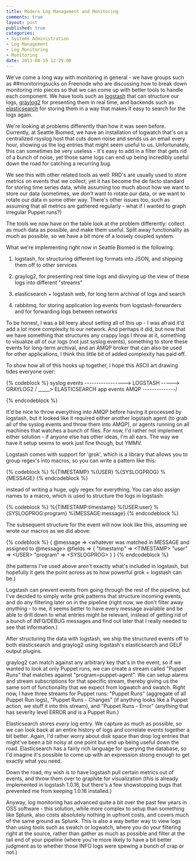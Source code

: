 ```yaml
---
title: Modern Log Management and Monitoring
comments: true
layout: post
published: true
categories:
- Systems Administration
- Log Management
- Log Monitoring
- Monitoring
date: 2011-08-19 12:29:00
---
```


We've come a long way with monitoring in general - we have groups such as
\#\#monitoringsucks on Freenode who are discussing how to break down monitoring
into pieces so that we can come up with better tools to handle each component.
We have tools such as [logstash](http://logstash.net) that can structure our
logs, [graylog2](http://graylog2.org) for presenting them in real time, and
backends such as [elasticsearch](http://elasticsearch.org) for storing them in
a way that makes it easy to search for the logs again.

We're looking at problems differently than how it was seen before.  Currently,
at Seattle Biomed, we have an installation of logwatch that's on a centralized
rsyslog host that cuts down noise and sends us an email every hour, showing us
the log entries that might seem useful to us.  Unfortunately, this can
sometimes be very useless - it's easy to add in a filter that gets rid of a
bunch of noise, yet those same logs can end up being incredibly useful down the
road for catching a recurring bug.

We see this with other related tools as well: RRD's are usually used to store
metrics on events that we collect, yet it has become the de facto standard for
storing time series data, while assuming too much about how we want to store
our data (sometimes, we *don't* want to rotate our data, or we want to rotate
our data in some other way.  There's other issues too, such as assuming that
all metrics are gathered regularly - what if I wanted to graph irregular Puppet
runs?)

The tools we now have on the table look at the problem differently: collect as
much data as possible, and make them useful.  Split away functionality as much
as possible, so we have a bit more of a loosely coupled system.

What we're implementing right now in Seattle Biomed is the following:

1. logstash, for structuring different log formats into JSON, and shipping them
off to other services

2. graylog2, for presenting real time logs and divvying up the view of these
logs into different "streams"

3. elasticsearch + logstash web, for long term archival of logs and search

4. rabbitmq, for storing application log events from logstash-forwarders and
for forwarding logs between networks

To be honest, I was a bit leery about setting all of this up - I was afraid
it'd add a lot more complexity to our network.  And perhaps it did, but now
that we have something that structures any crappy logs I throw at it, something
to visualize *all* of our logs (not just syslog events), something to store
these events for long-term archival, and an AMQP broker that can also be used
for other applications, I think this little bit of added complexity has paid
off.

To show how all of this hooks up together, I hope this ASCII art drawing
tides everyone over:

{% codeblock %}
syslog events
-----------------> LOGSTASH -----> GRAYLOG2
                   /       \_____> ELASTICSEARCH
app events    AMQP
--------------/

{% endcodeblock %}

It'd be nice to throw everything into AMQP before having it processed by
logstash, but it looked like it required either another logstash agent (to grab
all of the syslog events and throw them into AMQP), or agents running on all
machines that watches a bunch of files.  For now, I'd rather not implement
either solution - if anyone else has other ideas, I'm all ears.  The way we
have it setup seems to work just fine though, but YMMV.

Logstash comes with support for 'grok', which is a library that allows you
to group regex's into macros, so you can write a pattern like this:

{% codeblock %}
%{TIMESTAMP} %{USER} %{SYSLOGPROG} %{MESSAGE}
{% endcodeblock %}

instead of writing a huge, ugly regex for everything.  You can also assign
names to a macro, which is used to structure the logs in logstash:

{% codeblock %}
%{TIMESTAMP:timestamp} %{USER:user} %{SYSLOGPROG:program} %{MESSAGE:message}
{% endcodeblock %}

The subsequent structure for the event will now look like this, assuming
we wrote our macros as we did above:

{% codeblock %}
{
  @message => <whatever was matched in MESSAGE and assigned to @message>
  @fields => {
               "timestamp" => &lt;TIMESTAMP&gt;
               "user" => &lt;USER&gt;
               "program" => &lt;SYSLOGPROG&gt;
             }
}
{% endcodeblock %}

(the patterns I've used above aren't exactly what's included in logstash, but
hopefully it gets the point across as to how powerful grok + logstash can be.)

Logstash can prevent events from going through the rest of the pipeline, but
I've decided to simply write grok patterns that structure incoming events, and
do any filtering later on in the pipeline (right now, we don't filter away
*anything* - to me, it seems better to have every message available and be able
to drill down to what entries might be relevant, instead of getting rid of a
bunch of INFO/DEBUG messages and find out later that I really needed to see
that information.)

After structuring the data with logstash, we ship the structured events off to
both elasticsearch and graylog2 using logstash's elasticsearch and GELF output
plugins.

graylog2 can match against any arbitrary key that's in the event, so if we
wanted to look at only Puppet runs, we can create a stream called "Puppet Runs"
that matches against "program=puppet-agent".  We can setup alarms and stream
subscriptions for that specific stream, thereby giving us the same sort of
functionality that we expect from logwatch and swatch.  Right now, I have three
streams for Puppet runs: "Puppet Runs" (aggregate of all Puppet Run logs),
"Puppet Runs - Changes" (if anything looks like a Puppet action, we stuff it
into this stream), and "Puppet Runs - Error" (anything that has severity level
ERROR and is a Puppet Run.)

Elasticsearch stores *every* log entry.  We capture as much as possible, so we
can look back at an entire history of logs and correlate events together a bit
better.  Again, I'd rather worry about disk space than drop log entries that
might've been a bit noisy at one point but end up being useful down the road.
Elasticsearch has a fairly rich language for querying the database, so I'd
imagine it's possible to come up with an expression strong enough to get
exactly what you need.

Down the road, my wish is to have logstash pull certain metrics out of events,
and throw them over to graphite for visualization (this is already implemented
in logstash 1.0.16, but there's a few showstopping bugs that prevented me from
keeping 1.0.16 installed.)

Anyway, log monitoring has advanced quite a bit over the past few years in OSS
software - this solution, while more complex to setup than something like
Splunk, also costs absolutely nothing in upfront costs, and covers much of the
same ground as Splunk.  This is also a way better way to view logs than using
tools such as swatch or logwatch, where you do your filtering right at the
source, rather than gather as much as possible and filter at the tail end of
your pipeline (where you're more likely to have a bit better judgment as to
whether those INFO logs were spewing a bunch of crap or not.)
